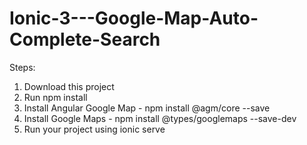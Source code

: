 # Ionic-3---Google-Map-Auto-Complete-Search
Steps:
1. Download this project
2. Run npm install
3. Install Angular Google Map - npm install @agm/core --save
4. Install Google Maps - npm install @types/googlemaps --save-dev
5. Run your project using ionic serve
